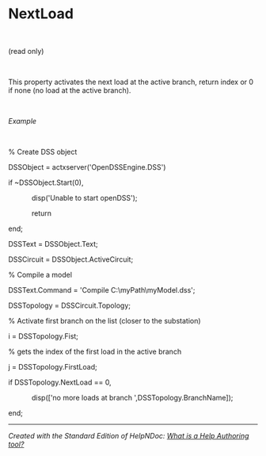 # NextLoad

&nbsp;

(read only)

&nbsp;

This property activates the next load at the active branch, return index or 0 if none (no load at the active branch).

&nbsp;

*Example*

&nbsp;

% Create DSS object

DSSObject = actxserver('OpenDSSEngine.DSS')

if ~DSSObject.Start(0),

&nbsp; &nbsp; &nbsp; &nbsp; &nbsp; &nbsp; disp('Unable to start openDSS');

&nbsp; &nbsp; &nbsp; &nbsp; &nbsp; &nbsp; return

end;

DSSText = DSSObject.Text;

DSSCircuit = DSSObject.ActiveCircuit;

% Compile a model &nbsp; &nbsp;

DSSText.Command = 'Compile C:\\myPath\\myModel.dss';

DSSTopology = DSSCircuit.Topology;

% Activate first branch on the list (closer to the substation)

i = DSSTopology.Fist;

% gets the index of the first load in the active branch&nbsp;

j = DSSTopology.FirstLoad;

if DSSTopology.NextLoad == 0,

&nbsp; &nbsp; &nbsp; &nbsp; &nbsp; &nbsp; disp(\['no more loads at branch ',DSSTopology.BranchName\]);

end;

***
_Created with the Standard Edition of HelpNDoc: [What is a Help Authoring tool?](<https://www.helpauthoringsoftware.com>)_
